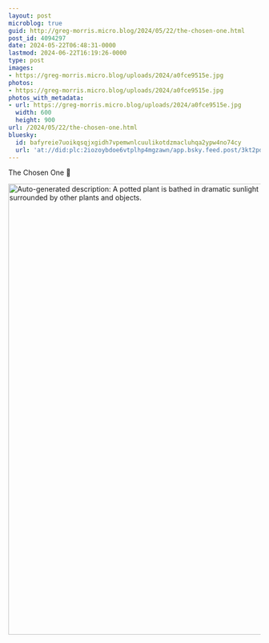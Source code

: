 ```yaml
---
layout: post
microblog: true
guid: http://greg-morris.micro.blog/2024/05/22/the-chosen-one.html
post_id: 4094297
date: 2024-05-22T06:48:31-0000
lastmod: 2024-06-22T16:19:26-0000
type: post
images:
- https://greg-morris.micro.blog/uploads/2024/a0fce9515e.jpg
photos:
- https://greg-morris.micro.blog/uploads/2024/a0fce9515e.jpg
photos_with_metadata:
- url: https://greg-morris.micro.blog/uploads/2024/a0fce9515e.jpg
  width: 600
  height: 900
url: /2024/05/22/the-chosen-one.html
bluesky:
  id: bafyreie7uoikqsqjxgidh7vpemwnlcuulikotdzmacluhqa2ypw4no74cy
  url: 'at://did:plc:2iozoybdoe6vtplhp4mgzawn/app.bsky.feed.post/3kt2pdfrchy27'
---
```

The Chosen One 🌱

<img src="uploads/2024/a0fce9515e.jpg" width="600" height="900" alt="Auto-generated description: A potted plant is bathed in dramatic sunlight on a shelf, surrounded by other plants and objects.">
